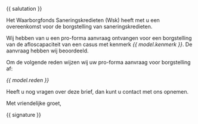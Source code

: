 {{ salutation }}

Het Waarborgfonds Saneringskredieten (Wsk) heeft met u een overeenkomst voor de borgstelling van saneringskredieten.

Wij hebben van u een pro-forma aanvraag ontvangen voor een borgstelling van de afloscapaciteit van een casus met kenmerk *{{ model.kenmerk }}*. De aanvraag hebben wij beoordeeld.

Om de volgende reden wijzen wij uw pro-forma aanvraag voor borgstelling af:

*{{ model.reden }}*

Heeft u nog vragen over deze brief, dan kunt u contact met ons opnemen.

Met vriendelijke groet,

{{ signature }}